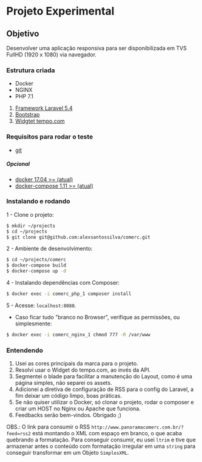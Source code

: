 # Projeto Experimental

## Objetivo

Desenvolver uma aplicação responsiva para ser disponibilizada em TVS FullHD (1920 x 1080) via navegador.

### Estrutura criada

- Docker
- NGINX
- PHP 7.1

1. [Framework Laravel 5.4](https://laravel.com/)
2. [Bootstrap](http://getbootstrap.com/)
3. [Widgtet tempo.com](https://www.tempo.com/)
### Requisitos para rodar o teste

- [git](https://git-scm.com/)
##### Opcional
- [docker 17.04 >= (atual)](https://www.docker.com/)
- [docker-compose 1.11 >= (atual)](https://docs.docker.com/compose/)

### Instalando e rodando

1 - Clone o projeto:
```bash
$ mkdir ~/projects
$ cd ~/projects
$ git clone git@github.com:alexsantossilva/comerc.git
```

2 - Ambiente de desenvolvimento:
```bash
$ cd ~/projects/comerc
$ docker-compose build
$ docker-compose up -d
```

4 - Instalando dependências com Composer:
```bash
$ docker exec -i comerc_php_1 composer install
```
5 - Acesse:  `localhost:8080`.

* Caso ficar tudo "branco no Browser", verifique as permissões, ou simplesmente:
```bash
$ docker exec -i comerc_nginx_1 chmod 777 -R /var/www
```

### Entendendo

1. Usei as cores principais da marca para o projeto.
2. Resolvi usar o Widget do tempo.com, ao invés da API.
3. Segmentei o blade para facilitar a manutenção do Layout, como é uma página simples, não separei os assets.
4. Adicionei a diretiva de configuração de RSS para o config do Laravel, a fim deixar um código limpo, boas práticas.
5. Se não quiser utilizar o Docker, só clonar o projeto, rodar o composer e criar um HOST no Nginx ou Apache que funciona.
6. Feedbacks serão bem-vindos. Obrigado ;)

OBS.: O link para consumir o RSS `http://www.panoramacomerc.com.br/?feed=rss2` está montando o XML com espaço em branco, o que acaba quebrando a formatação. Para conseguir consumir, eu usei `ltrim` e tive que armazenar antes o conteúdo com formatação irregular em uma `string` para conseguir transformar em um Objeto `SimplesXML`.
